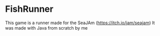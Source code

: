 # FishRunner
This game is a runner made for the SeaJAm (https://itch.io/jam/seajam)
It was made with Java from scratch by me
